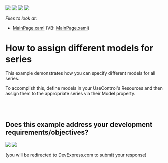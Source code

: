 <!-- default badges list -->
![](https://img.shields.io/endpoint?url=https://codecentral.devexpress.com/api/v1/VersionRange/128567410/10.2.3%2B)
[![](https://img.shields.io/badge/Open_in_DevExpress_Support_Center-FF7200?style=flat-square&logo=DevExpress&logoColor=white)](https://supportcenter.devexpress.com/ticket/details/E2693)
[![](https://img.shields.io/badge/📖_How_to_use_DevExpress_Examples-e9f6fc?style=flat-square)](https://docs.devexpress.com/GeneralInformation/403183)
[![](https://img.shields.io/badge/💬_Leave_Feedback-feecdd?style=flat-square)](#does-this-example-address-your-development-requirementsobjectives)
<!-- default badges end -->
<!-- default file list -->
*Files to look at*:

* [MainPage.xaml](./CS/DXCharts-SL-Models/MainPage.xaml) (VB: [MainPage.xaml](./VB/DXCharts-SL-Models/MainPage.xaml))
<!-- default file list end -->
# How to assign different models for series


<p>This example demonstrates how you can specify different models for all series.</p><p>To accomplish this, define  models in your UseControl's Resources and then assign them to the appropriate series via their Model  property.</p><br />


<br/>


<!-- feedback -->
## Does this example address your development requirements/objectives?

[<img src="https://www.devexpress.com/support/examples/i/yes-button.svg"/>](https://www.devexpress.com/support/examples/survey.xml?utm_source=github&utm_campaign=how-to-assign-different-models-for-series-e2693&~~~was_helpful=yes) [<img src="https://www.devexpress.com/support/examples/i/no-button.svg"/>](https://www.devexpress.com/support/examples/survey.xml?utm_source=github&utm_campaign=how-to-assign-different-models-for-series-e2693&~~~was_helpful=no)

(you will be redirected to DevExpress.com to submit your response)
<!-- feedback end -->
